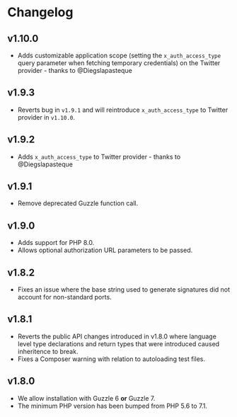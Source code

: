 # Changelog

## v1.10.0

- Adds customizable application scope (setting the `x_auth_access_type` query parameter when fetching temporary credentials) on the Twitter provider - thanks to @Diegslapasteque

## v1.9.3

- Reverts bug in `v1.9.1` and will reintroduce `x_auth_access_type` to Twitter provider in `v1.10.0`.

## v1.9.2

- Adds `x_auth_access_type` to Twitter provider - thanks to @Diegslapasteque

## v1.9.1

- Remove deprecated Guzzle function call.

## v1.9.0

- Adds support for PHP 8.0.
- Allows optional authorization URL parameters to be passed.

## v1.8.2

- Fixes an issue where the base string used to generate signatures did not account for non-standard ports.

## v1.8.1

- Reverts the public API changes introduced in v1.8.0 where language level type declarations and return types that were introduced caused inheritence to break.
- Fixes a Composer warning with relation to autoloading test files.

## v1.8.0

- We allow installation with Guzzle 6 **or** Guzzle 7.
- The minimum PHP version has been bumped from PHP 5.6 to 7.1.
